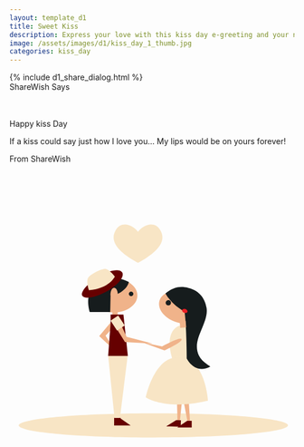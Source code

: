 ```yaml
---
layout: template_d1
title: Sweet Kiss
description: Express your love with this kiss day e-greeting and your name
image: /assets/images/d1/kiss_day_1_thumb.jpg
categories: kiss_day
---
```

<body class="kiss-day" style="overflow-x: hidden; background-attachment: fixed;background-size: cover;">
  {% include d1_share_dialog.html %}
   <div class="top">
          <span class="sendername">ShareWish</span>
        <span> Says </span>
    </div>
    <br><br>

<div class="container">
    <p id="spinner">Happy kiss Day</p>
    <div class="kiss-day-txt">
        <p>If a kiss could say just how I love you... My lips would be on yours forever! </p>
        <div class="ball">
            From <span class="sendername">ShareWish</span>
        </div>
    </div> 
    
  <svg id="couple" version="1.1" xmlns="http://www.w3.org/2000/svg" xmlns:xlink="http://www.w3.org/1999/xlink" x="0px" y="0px" viewBox="150 100 900 900" style="visibility: inherit; opacity: 1;">
    <style type="text/css">
	.st0{fill:#F8E5C5;}
	.st1{fill:#F0B38A;}
	.st2{fill:#660000;}
	.st3{fill:#161C1D;}
	.st4{fill:#EB1D23;}
	.st5{fill:url(#triangle-light_4_);fill-opacity:0.3;}
	.st6{fill:url(#triangle-light_5_);fill-opacity:0.3;}
</style>
    <defs>
      <linearGradient id="hair-gradient">
        <stop offset="0%" stop-color="#5e3634"></stop>
        <stop offset="50%" stop-color="#dfc57b"></stop>
      </linearGradient>
      <linearGradient id="light-gradient" x1="0%" y1="0%" x2="0%" y2="100%">
        <stop offset="10%" stop-color="rgb(120,175,120)"></stop>
        <stop offset="60%" stop-color="#1a2124"></stop>
      </linearGradient>
    </defs>
    <g>
      <path id="heart" class="st0" d="M626.6,310.7c-20.1-35-58.8-12.9-70.8,4.6c-11.7-17.5-50.7-39.6-70.8-4.6
		c-26.2,45.9,36.6,83.2,70.2,102c0.2,0,1,0.2,1.2,0C590.1,393.8,653,356.6,626.6,310.7L626.6,310.7z" data-svg-origin="555.8380279541016 352.46656799316406" transform="matrix(1,0,0,1,0,0)" style="transform-origin: 0px 0px 0px; visibility: inherit; opacity: 1;"></path>
      <path id="ground" class="st0" d="M604,886.9c-234.9,0-425,17-425,38.3c0,21.1,190.3,38.1,425,38.1c235,0,425.4-17,425.4-38.1
		C1029.4,903.9,839.2,886.9,604,886.9L604,886.9z" style="fill: rgb(248, 229, 197);"></path>
      <g id="girl">
        <g id="girl-leg-1" data-svg-origin="698.5999755859375 788.9000244140625" transform="matrix(0.25881,0.96592,-0.96592,0.25881,1279.8079049377602,-90.07808524951008)">
          <polygon class="st1" points="698.6,810.7 817.1,839.3 820,833 705.1,788.9 			"></polygon>
          <polygon class="st2" points="819.3,876.7 808.5,841.1 812.5,827 832.3,833 			"></polygon>
        </g>
        <g id="girl-leg-2">
          <polygon class="st1" points="690.8,801.3 713.6,921.1 720.5,921.1 713.2,798.3 			"></polygon>
          <polygon class="st2" points="679.9,931.5 711,910.9 725.5,910.9 725.5,931.5 			"></polygon>
        </g>
        <g id="girl-body" data-svg-origin="543.7000122070312 729.3506011962891" transform="matrix(0.93969,0.34202,-0.34202,0.93969,282.73009698119114,-144.7407349559597)" style="transform-origin: 0px 0px 0px;">
          <path id="girl-shirt" class="st0" d="M638,572.4c0,0-47.6,31.5,24,117.4l41-12.3L667.3,588l-9.7-21.6L638,572.4z"></path>
          <path id="girl-skirt" class="st0" d="M667.3,666.5c-70.9,27.4-52.2,153.8-52.2,153.8s71.9,19.6,188.3-57
				C803.4,763.2,748.3,635.2,667.3,666.5L667.3,666.5z"></path>
          <path id="girl-arm" class="st1" d="M609.1,652.2c0,0,42.7-48.8,49.7-42.7c7.3,6.5-38.6,52-38.6,52h-76.5L609.1,652.2z" data-svg-origin="659.5867919921875 608.9723510742188" transform="matrix(1,0,0,1,0,0)" style="transform-origin: 0px 0px 0px;"></path>
          <g id="girl-head">
            <path id="girl-face" class="st1" d="M695.4,509.5c-2-27.6-35.9-47.4-75.5-44.6c-39.6,3.1-70.1,27.7-68,55.1c2,27.6,35.7,47.5,75.3,44.6
				C667,561.7,697.4,537,695.4,509.5L695.4,509.5z"></path>
            <path id="girl-eye" class="st3" d="M579.7,507.6c-4.6,0.3-8,4.4-7.7,9c0.3,4.6,4.2,8.2,8.8,7.8c4.8-0.3,8.2-4.4,7.8-9
				C588.4,510.8,584.3,507.3,579.7,507.6L579.7,507.6z" data-svg-origin="571.9815673828125 516.0061950683594" transform="matrix(1,0,0,1,0,0)" style="transform-origin: 0px 0px 0px;"></path>
            <path id="girl-hair" class="st3" d="M561.8,491.5c0,0,25.8,24.7,76.2,33.5c18.5,32.6,57.5,136.6,57.5,136.6
				s41.2,39.8,78.4-1.9c-11.2-4.4-47.4-6.3-61.4-44.4c-13.9-38.3,6.6-90-13.3-125.5c-11.6-20.9-35.4-44.2-75.7-39.4
				C591.8,453.9,576.1,468.7,561.8,491.5L561.8,491.5z"></path>
            <path id="girl-earring" class="st4" d="M646.9,525c0,4.8-3.9,8.7-8.8,8.7c-4.8,0-8.7-3.9-8.7-8.7s3.9-8.7,8.7-8.7C643,516.3,646.9,520.2,646.9,525
				L646.9,525z" data-svg-origin="629.4000244140625 516.2999877929688" transform="matrix(1,0,0,0.7,0,154.88999633789064)"></path>
          </g>
          <polygon class="st1" points="635.2,561.5 642.6,577.5 659.8,569.5 651.1,550.6 			"></polygon>
        </g>
      </g>
      <g id="boy">
        <polygon class="st2" points="481.6,901.5 498.9,901.5 500.8,901.5 500.6,903.2 532.6,925.5 480.4,925.5 480.4,901.5 		"></polygon>
        <rect x="474.8" y="565.8" class="st1" width="16.8" height="13.3"></rect>
        <polygon class="st1" points="504.4,587.7 484.6,582.8 433.4,643.9 484.6,691.6 453.3,642.2 		"></polygon>
        <path class="st1" d="M478.7,461.9c-41.3,0-75,24-75,53.6c0,29.6,33.7,53.6,75,53.6c41.5,0,75.2-24,75.2-53.6
			C553.9,485.8,520.2,461.9,478.7,461.9L478.7,461.9z"></path>
        <path id="boy-eye" class="st3" d="M534.1,503.4c-4.1,0-7.3,3.4-7.3,7.3c0,3.9,3.2,7.1,7.3,7.1c3.9,0,7.1-3.2,7.1-7.1
			C541.3,506.8,538,503.4,534.1,503.4L534.1,503.4z" data-svg-origin="526.7999877929688 510.59999084472656" transform="matrix(1,0,0,1,0,0)" style="transform-origin: 0px 0px 0px;"></path>
        <path class="st3" d="M526.8,473.1c0,0-3.2,30.4-57.8,46.6c0,10.5-0.8,48.1-0.8,48.1h-64.5c0,0-26.2-76,41.3-101.4
			C463.4,461.9,489.6,454.9,526.8,473.1L526.8,473.1z"></path>
        <path id="boy-hat-2" class="st2" d="M379.9,516.6c7.1,12.6,44.9,4.9,81.8-16.3c34.2-20.4,52.7-45.9,43.7-58
			c-8.7-11.9-40-6.5-72.5,13.4C397.9,476.3,373.1,504,379.9,516.6L379.9,516.6z"></path>
        <path id="boy-hat-1" class="st0" d="M471.2,443.3c-5.1-4.6-13.6-12.2-20.1-11.6c-11.7,1.4-28.2,10-28.2,10s-17.9,9.4-24.1,17.5
			c-4.3,5.1-2.9,16.2-2.2,23c0.8,7,4.2,16.8,4.2,16.8c64.5-4.6,81.8-42.7,81.8-42.7S476.5,447.9,471.2,443.3L471.2,443.3z"></path>
        <polygon id="boy-pants" class="st0" points="461.5,704.9 481.6,901.5 498.9,901.5 523.2,704.9 		"></polygon>
        <polygon id="boy-shirt" class="st2" points="492.8,576 477.1,576 469.2,576 469.2,579 469.2,605.1 461.5,706.1 523.8,706.1 
			509.8,576 508.3,576 		"></polygon>
        <polygon class="st1" points="474.6,598.3 514.7,662.4 602.3,667.3 519.8,645.9 490.1,581.6 		"></polygon>
        <path class="st1" d="M480.4,491.6c-6.3,0-11.6,9.7-11.6,21.4c0,11.9,5.3,21.6,11.6,21.6c6.5,0,11.6-9.7,11.6-21.6
			C491.9,501.3,486.8,491.6,480.4,491.6L480.4,491.6z"></path>
        <polygon id="boy-sleeve" class="st0" points="469.2,594.9 489.7,626.2 513.9,610.3 493.3,579 		"></polygon>
      </g>
    </g>
    <polygon id="triangle-light" class="st5" points="1265.8,1383.2 542.5,0 0,1383.2 " style="visibility: inherit; opacity: 1;"></polygon>
  </svg>
    
    
    
</div>
<script src="/assets/js/d1/carechter.js"></script> 
<script src="/assets/js/d1/TweenMax.min.js"></script> 
<script>
     
var master = new TimelineMax();
var couple = $('#couple');
var girl = $('#girl');
var boy = $('#boy');
var heart = $('#heart');
var ground = $('#ground');
var background = $('body');
var light = $('#triangle-light');
// $('.container').append(new Array(50).join('<div class="heart"></div>'));


master
  .add(setup)
  .add(darkness, 'lightsOff+=1')
  .add(girlKiss, 'girlStuff+=1')
  .add(boyStuff, 'girlStuff+=2')
  .add(heartStuff, 'heartStuff')
  .add(lightsOn, 'heartStuff+=2');


function setup() {
  var tl = new TimelineMax();
  tl
  .set(couple, {autoAlpha: 1})
  .set(girl.find('#girl-earring'), {scaleY: '0.7'})
  .set(girl.find('#girl-leg-1'), {rotation: '+=75'})
  .set(girl.find('#girl-arm'), {transformOrigin: '100% 0%', rotation: '-=60'})
  .set(girl.find('#girl-body'), {transformOrigin: '0% 75%', rotation: '+=20'})
  .set(heart, {transformOrigin: '50% 50%', y: '+=100', scale: 0.5});
  
  return tl;
}


function darkness() {
  var tl = new TimelineMax();
  tl.to(background, 1, {backgroundColor: '#1a2124'});
  return tl;
}

function girlKiss() {
  var tl = new TimelineMax();
  tl
  .to(girl.find('#girl-arm'), 1, { rotation: 0})
  .to(girl.find('#girl-body'), 0.5, {transformOrigin: '0% 75%', rotation: 0})
  .to(girl.find('#girl-eye'), 0.5, {transformOrigin: '0% 50%', scaleY: 0.1}, 1.25)
  .to(girl.find('#girl-leg-1'), 1.5, {rotation: 0, ease: Back.easeOut.config(3)}, 1.25);
  
  return tl;
}


function boyStuff() {
  var tl = new TimelineMax();
  tl
    .to(boy.find('#boy-eye'), 0.5, {transformOrigin: '0% 50%', scaleY: 0.1})
  
  return tl;
}

function heartStuff() {
  var tl = new TimelineMax();
  tl
  .to('#heart', 1, { autoAlpha: 1, y: 0, scale: 1});
  return tl;
}


function lightsOn() {
  var tl = new TimelineMax();
  tl
  .to(light, 0.25, {autoAlpha: 1}, 0)
  .to(ground, 0.25, {fill: '#F8E5C5'}, 0)
  .to(girl.find('#girl-eye'), 0.5, {scaleY: 1}, 0.5)
  .to(boy.find('#boy-eye'), 0.5, { scaleY: 1}, 1)
  .to(girl.find('#girl-leg-1'), 1, {rotation: '+=75'})
  .to(girl.find('#girl-body'), 0.5, { rotation: '+=20'})
 // .to(girl.find('#girl-face'), 0.5, { rotation: '-=20'});
  
  
  
  return tl;
  
}
      //# sourceURL=pen.js
    </script>
</body>

